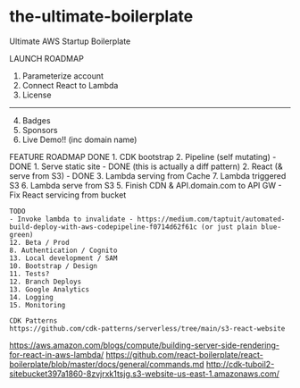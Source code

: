 # the-ultimate-boilerplate
Ultimate AWS Startup Boilerplate

LAUNCH ROADMAP
1. Parameterize account
3. Connect React to Lambda
4. License

----
4. Badges
5. Sponsors
6. Live Demo!! (inc domain name)

FEATURE ROADMAP
    DONE
    1. CDK bootstrap
    2. Pipeline (self mutating) - DONE
    1. Serve static site - DONE (this is actually a diff pattern)
    2. React (& serve from S3) - DONE
    3. Lambda serving from Cache
    7. Lambda triggered S3
    6. Lambda serve from S3
    5. Finish CDN & API.domain.com to API GW
    - Fix React servicing from bucket
    
    TODO
    - Invoke lambda to invalidate - https://medium.com/taptuit/automated-build-deploy-with-aws-codepipeline-f0714d62f61c (or just plain blue-green)
    12. Beta / Prod
    8. Authentication / Cognito
    13. Local development / SAM
    10. Bootstrap / Design
    11. Tests?
    12. Branch Deploys
    13. Google Analytics
    14. Logging
    15. Monitoring
    
    CDK Patterns
    https://github.com/cdk-patterns/serverless/tree/main/s3-react-website

https://aws.amazon.com/blogs/compute/building-server-side-rendering-for-react-in-aws-lambda/
https://github.com/react-boilerplate/react-boilerplate/blob/master/docs/general/commands.md
http://cdk-tuboil2-sitebucket397a1860-8zvjrxk1tsjg.s3-website-us-east-1.amazonaws.com/

